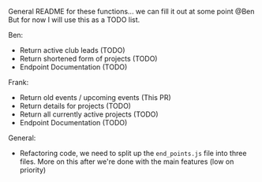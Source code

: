 General README for these functions... we can fill it out at some point @Ben
But for now I will use this as a TODO list.

Ben:
- Return active club leads              (TODO)
- Return shortened form of projects     (TODO)
- Endpoint Documentation                (TODO)

Frank:
- Return old events / upcoming events   (This PR)
- Return details for projects           (TODO)
- Return all currently active projects  (TODO)
- Endpoint Documentation                (TODO)

General:
- Refactoring code, we need to split up the `end_points.js` file into three files. More on this after we're done with the main features (low on priority)